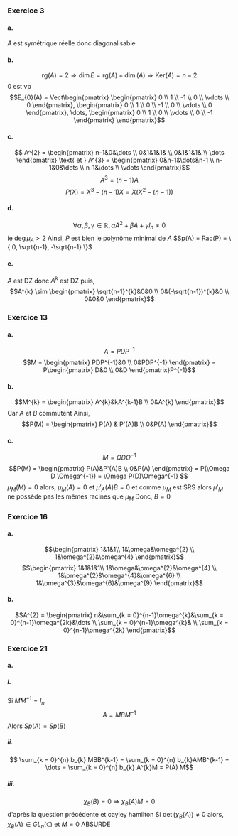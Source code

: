 ### Exercice 3
#### a.
$A$ est symétrique réelle donc diagonalisable

#### b.
$$\mathrm{rg}(A) = 2 \Rightarrow \dim  E = \mathrm{rg}(A) + \dim (A) \Rightarrow \mathrm{Ker}(A) = n-2$$
$0$ est vp
$$E_{0}(A) = Vect\begin{pmatrix}
\begin{pmatrix}
0 \\
1 \\
-1 \\
0 \\
\vdots \\
0
\end{pmatrix}, \begin{pmatrix}
0 \\
1 \\
0 \\
-1 \\
0 \\
\vdots \\
0
\end{pmatrix}, \dots, \begin{pmatrix}
0 \\
1 \\
0 \\
\vdots \\
0 \\
-1
\end{pmatrix}
\end{pmatrix}$$

#### c.
$$ A^{2} = \begin{pmatrix}
n-1&0&\dots \\
0&1&1&1& \\
0&1&1&1& \\
\dots
\end{pmatrix} \text{ et } A^{3} = \begin{pmatrix}
0&n-1&\dots&n-1 \\
n-1&0&\dots \\
n-1&\dots \\
\vdots
\end{pmatrix}$$
$$A^{3} = (n-1)A$$
$$P(X) = X^{3} -(n-1)X = X(X^{2}-(n-1))$$

#### d.
$$\forall \alpha, \beta, \gamma \in \mathbb{R}, \alpha A^{2}+ \beta A + \gamma I_{n} \neq 0$$
ie $\deg \mu_{A} > 2$
Ainsi, $P$ est bien le polynôme minimal de $A$
$Sp(A) = Rac(P) = \{ 0, \sqrt{n-1}, -\sqrt{n-1} \}$
#### e.
$A$ est DZ donc $A^{k}$ est DZ puis, 
$$A^{k} \sim \begin{pmatrix}
\sqrt{n-1}^{k}&0&0 \\
0&(-\sqrt{n-1})^{k}&0 \\
0&0&0
\end{pmatrix}$$

### Exercice 13
#### a.
$$A = PDP^{-1} $$
$$M = \begin{pmatrix}
PDP^{-1}&0 \\
0&PDP^{-1}
\end{pmatrix} = P\begin{pmatrix}
D&0 \\
0&D
\end{pmatrix}P^{-1}$$

#### b.
$$M^{k} = \begin{pmatrix}
A^{k}&kA^{k-1}B \\
0&A^{k}
\end{pmatrix}$$
Car $A$ et $B$ commutent
Ainsi,
$$P(M) = \begin{pmatrix}
P(A) & P'(A)B \\
0&P(A)
\end{pmatrix}$$

#### c.
$$M = \Omega D \Omega^{-1}$$
$$P(M) = \begin{pmatrix}
P(A)&P'(A)B \\
0&P(A)
\end{pmatrix} = P(\Omega D \Omega^{-1}) = \Omega P(D)\Omega^{-1} $$
$\mu_{M}(M) = 0$ alors, $\mu_{M}(A) = 0$ et $\mu'_{A}(A)B = 0$ et comme $\mu_{M}$ est SRS alors $\mu'_{M}$ ne possède pas les mêmes racines que $\mu_{M}$
Donc, $B=0$


### Exercice 16
#### a.
$$\begin{pmatrix}
1&1&1\\
1&\omega&\omega^{2} \\
1&\omega^{2}&\omega^{4}
\end{pmatrix}$$
$$\begin{pmatrix}
1&1&1&1\\
1&\omega&\omega^{2}&\omega^{4} \\
1&\omega^{2}&\omega^{4}&\omega^{6} \\
1&\omega^{3}&\omega^{6}&\omega^{9}
\end{pmatrix}$$
#### b.
$$A^{2} = \begin{pmatrix}
n&\sum_{k = 0}^{n-1}\omega^{k}&\sum_{k = 0}^{n-1}\omega^{2k}&\dots \\
\sum_{k = 0}^{n-1}\omega^{k}& \\
\sum_{k = 0}^{n-1}\omega^{2k}
\end{pmatrix}$$

### Exercice 21
#### a. 
##### i.
Si $MM^{-1} = I_{n}$
$$A = MBM^{-1}$$
Alors $Sp(A) = Sp(B)$

##### ii.
$$ \sum_{k = 0}^{n} b_{k} MBB^{k-1} = \sum_{k = 0}^{n} b_{k}AMB^{k-1} = \dots = \sum_{k = 0}^{n} b_{k} A^{k}M = P(A) M$$

##### iii.
$$\chi_{B}(B) = 0 \Rightarrow \chi_{B}(A) M = 0$$
d'après la question précédente et cayley hamilton
Si $\det(\chi_{B}(A) )\neq 0$ alors, $\chi_{B}(A) \in GL_{n}(\mathbb{C})$ et $M = 0$ ABSURDE

